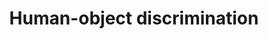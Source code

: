 ---
layout: page
title: Human-object discrimination
description: Launched testbed for human-object discrimination algorithm using real-time signals from UWB radar at Latte Communications Korea 
img: /assets/img/uwb.jpg
importance: 4
category: work
redirect: https://www.youtube.com/watch?v=RFpsjigR_fQ
---